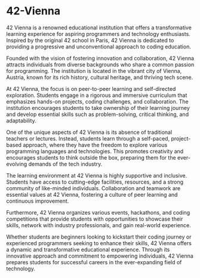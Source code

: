 # 42-Vienna
42 Vienna is a renowned educational institution that offers a transformative learning experience for aspiring programmers and technology enthusiasts. Inspired by the original 42 school in Paris, 42 Vienna is dedicated to providing a progressive and unconventional approach to coding education.

Founded with the vision of fostering innovation and collaboration, 42 Vienna attracts individuals from diverse backgrounds who share a common passion for programming. The institution is located in the vibrant city of Vienna, Austria, known for its rich history, cultural heritage, and thriving tech scene.

At 42 Vienna, the focus is on peer-to-peer learning and self-directed exploration. Students engage in a rigorous and immersive curriculum that emphasizes hands-on projects, coding challenges, and collaboration. The institution encourages students to take ownership of their learning journey and develop essential skills such as problem-solving, critical thinking, and adaptability.

One of the unique aspects of 42 Vienna is its absence of traditional teachers or lectures. Instead, students learn through a self-paced, project-based approach, where they have the freedom to explore various programming languages and technologies. This promotes creativity and encourages students to think outside the box, preparing them for the ever-evolving demands of the tech industry.

The learning environment at 42 Vienna is highly supportive and inclusive. Students have access to cutting-edge facilities, resources, and a strong community of like-minded individuals. Collaboration and teamwork are essential values at 42 Vienna, fostering a culture of peer learning and continuous improvement.

Furthermore, 42 Vienna organizes various events, hackathons, and coding competitions that provide students with opportunities to showcase their skills, network with industry professionals, and gain real-world experience.

Whether students are beginners looking to kickstart their coding journey or experienced programmers seeking to enhance their skills, 42 Vienna offers a dynamic and transformative educational experience. Through its innovative approach and commitment to empowering individuals, 42 Vienna prepares students for successful careers in the ever-expanding field of technology.
